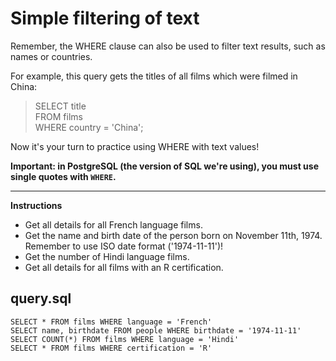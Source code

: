 # Simple filtering of text

Remember, the WHERE clause can also be used to filter text results, such as names or countries.

For example, this query gets the titles of all films which were filmed in China:

> SELECT title\
> FROM films\
> WHERE country = 'China';

Now it's your turn to practice using WHERE with text values!

**Important: in PostgreSQL (the version of SQL we're using), you must use single quotes with `WHERE`.**

<hr>

**Instructions**
* Get all details for all French language films.
* Get the name and birth date of the person born on November 11th, 1974. Remember to use ISO date format ('1974-11-11')!
* Get the number of Hindi language films.
* Get all details for all films with an R certification.

## query.sql
```
SELECT * FROM films WHERE language = 'French'
SELECT name, birthdate FROM people WHERE birthdate = '1974-11-11'
SELECT COUNT(*) FROM films WHERE language = 'Hindi'
SELECT * FROM films WHERE certification = 'R'
```